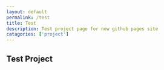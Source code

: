 ```yaml
---
layout: default
permalink: /test
title: Test
description: Test project page for new github pages site
catagories: ['project']
---
```


## Test Project
